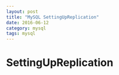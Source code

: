 ```yaml
---
layout: post
title: "MySQL SettingUpReplication"
date: 2016-06-12
category: mysql
tags: mysql
---
```


# SettingUpReplication